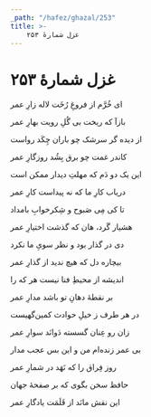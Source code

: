 ```yaml
---
_path: "/hafez/ghazal/253"
title: >-
    غزل شمارهٔ ۲۵۳
---
```

# غزل شمارهٔ ۲۵۳

<div class="b" id="bn1"><div class="m1"><p>ای خُرَّم از فروغِ رُخَت لاله زارِ عمر</p></div>
<div class="m2"><p>بازآ که ریخت بی گُلِ رویت بهارِ عمر</p></div></div>
<div class="b" id="bn2"><div class="m1"><p>از دیده گر سرشک چو باران چِکَد رواست</p></div>
<div class="m2"><p>کاندر غمت چو برق بِشُد روزگارِ عمر</p></div></div>
<div class="b" id="bn3"><div class="m1"><p>این یک دو دَم که مهلتِ دیدار ممکن است</p></div>
<div class="m2"><p>دریاب کارِ ما که نه پیداست کارِ عمر</p></div></div>
<div class="b" id="bn4"><div class="m1"><p>تا کی مِی صَبوح و شِکرخوابِ بامداد</p></div>
<div class="m2"><p>هشیار گَرد، هان که گذشت اختیارِ عمر</p></div></div>
<div class="b" id="bn5"><div class="m1"><p>دی در گذار بود و نظر سویِ ما نکرد</p></div>
<div class="m2"><p>بیچاره دل که هیچ ندید از گذارِ عمر</p></div></div>
<div class="b" id="bn6"><div class="m1"><p>اندیشه از محیطِ فنا نیست هر که را</p></div>
<div class="m2"><p>بر نقطهٔ دهانِ تو باشد مدارِ عمر</p></div></div>
<div class="b" id="bn7"><div class="m1"><p>در هر طرف ز خیلِ حوادث کمین‌گهیست</p></div>
<div class="m2"><p>زان رو عِنان گسسته دَوانَد سوارِ عمر</p></div></div>
<div class="b" id="bn8"><div class="m1"><p>بی عمر زنده‌ام من و این بس عجب مدار</p></div>
<div class="m2"><p>روز فِراق را که نَهَد در شمارِ عمر</p></div></div>
<div class="b" id="bn9"><div class="m1"><p>حافظ سخن بگوی که بر صفحهٔ جهان</p></div>
<div class="m2"><p>این نقش مانَد از قَلَمَت یادگارِ عمر</p></div></div>
